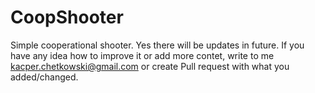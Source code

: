 # CoopShooter
Simple cooperational shooter.
Yes there will be updates in future. If you have any idea how to improve it or add more contet, write to me kacper.chetkowski@gmail.com or create Pull request with what you added/changed.
